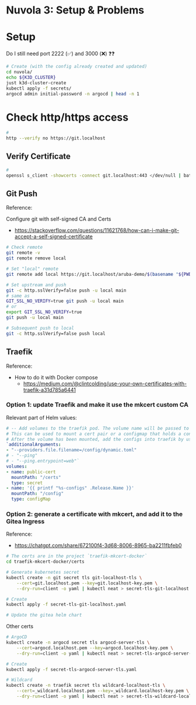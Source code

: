 # Nuvola 3: Setup & Problems

# Setup

Do I still need port 2222 (✅) and 3000 (❌) ❓❓

```sh
# Create (with the config already created and updated)
cd nuvola/
echo ${K3D_CLUSTER}
just k3d-cluster-create
kubectl apply -f secrets/
argocd admin initial-password -n argocd | head -n 1
```

# Check http/https access

```sh
#
http --verify no https://git.localhost
```

## Verify Certificate

```sh
#
openssl s_client -showcerts -connect git.localhost:443 </dev/null | bat -l yaml
```

## Git Push

Reference:

Configure git with self-signed CA and Certs

- <https://stackoverflow.com/questions/11621768/how-can-i-make-git-accept-a-self-signed-certificate>

```sh
# Check remote
git remote -v
git remote remove local

# Set "local" remote
git remote add local https://git.localhost/aruba-demo/$(basename "${PWD}").git

# Set upstream and push
git -c http.sslVerify=false push -u local main
# same as
GIT_SSL_NO_VERIFY=true git push -u local main
# or
export GIT_SSL_NO_VERIFY=true
git push -u local main

# Subsequent push to local
git -c http.sslVerify=false push local
```

## Traefik

Reference:

- How to do it with Docker compose
  - <https://medium.com/@clintcolding/use-your-own-certificates-with-traefik-a31d785a6441>

### Option 1: update Traefik and make it use the mkcert custom CA

Relevant part of Helm values:

```yaml
# -- Add volumes to the traefik pod. The volume name will be passed to tpl.
# This can be used to mount a cert pair or a configmap that holds a config.toml file.
# After the volume has been mounted, add the configs into traefik by using the `additionalArguments` list below, eg:
`additionalArguments:
- "--providers.file.filename=/config/dynamic.toml"
# - "--ping"
# - "--ping.entrypoint=web"`
volumes:
- name: public-cert
  mountPath: "/certs"
  type: secret
- name: '{{ printf "%s-configs" .Release.Name }}'
  mountPath: "/config"
  type: configMap
```

### Option 2: generate a certificate with mkcert, and add it to the Gitea Ingress

Reference:

- <https://chatgpt.com/share/672100f4-3d68-8006-8965-ba2211fbfeb0>

```sh
# The certs are in the project `traefik-mkcert-docker`
cd traefik-mkcert-docker/certs

# Generate kubernetes secret
kubectl create -n git secret tls git-localhost-tls \
    --cert=git.localhost.pem --key=git.localhost-key.pem \
    --dry-run=client -o yaml | kubectl neat > secret-tls-git-localhost.yaml

# Create
kubectl apply -f secret-tls-git-localhost.yaml

# Update the gitea helm chart

```

Other certs

```sh
# ArgoCD
kubectl create -n argocd secret tls argocd-server-tls \
    --cert=argocd.localhost.pem --key=argocd.localhost-key.pem \
    --dry-run=client -o yaml | kubectl neat > secret-tls-argocd-server-tls.yaml

# Create
kubectl apply -f secret-tls-argocd-server-tls.yaml

# Wildcard
kubectl create -n traefik secret tls wildcard-localhost-tls \
    --cert=_wildcard.localhost.pem --key=_wildcard.localhost-key.pem \
    --dry-run=client -o yaml | kubectl neat > secret-tls-wildcard-localhost.yaml

```
